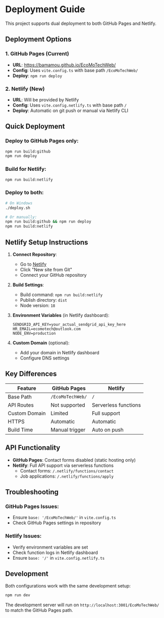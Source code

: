 # Deployment Guide

This project supports dual deployment to both GitHub Pages and Netlify.

## Deployment Options

### 1. GitHub Pages (Current)
- **URL**: https://bamamou.github.io/EcoMoTechWeb/
- **Config**: Uses `vite.config.ts` with base path `/EcoMoTechWeb/`
- **Deploy**: `npm run deploy`

### 2. Netlify (New)
- **URL**: Will be provided by Netlify
- **Config**: Uses `vite.config.netlify.ts` with base path `/`
- **Deploy**: Automatic on git push or manual via Netlify CLI

## Quick Deployment

### Deploy to GitHub Pages only:
```bash
npm run build:github
npm run deploy
```

### Build for Netlify:
```bash
npm run build:netlify
```

### Deploy to both:
```bash
# On Windows
./deploy.sh

# Or manually:
npm run build:github && npm run deploy
npm run build:netlify
```

## Netlify Setup Instructions

1. **Connect Repository**:
   - Go to [Netlify](https://netlify.com)
   - Click "New site from Git"
   - Connect your GitHub repository

2. **Build Settings**:
   - Build command: `npm run build:netlify`
   - Publish directory: `dist`
   - Node version: `18`

3. **Environment Variables** (in Netlify dashboard):
   ```
   SENDGRID_API_KEY=your_actual_sendgrid_api_key_here
   HR_EMAIL=ecomotech@outlook.com
   NODE_ENV=production
   ```

4. **Custom Domain** (optional):
   - Add your domain in Netlify dashboard
   - Configure DNS settings

## Key Differences

| Feature | GitHub Pages | Netlify |
|---------|-------------|---------|
| Base Path | `/EcoMoTechWeb/` | `/` |
| API Routes | Not supported | Serverless functions |
| Custom Domain | Limited | Full support |
| HTTPS | Automatic | Automatic |
| Build Time | Manual trigger | Auto on push |

## API Functionality

- **GitHub Pages**: Contact forms disabled (static hosting only)
- **Netlify**: Full API support via serverless functions
  - Contact forms: `/.netlify/functions/contact`
  - Job applications: `/.netlify/functions/apply`

## Troubleshooting

### GitHub Pages Issues:
- Ensure `base: '/EcoMoTechWeb/'` in `vite.config.ts`
- Check GitHub Pages settings in repository

### Netlify Issues:
- Verify environment variables are set
- Check function logs in Netlify dashboard
- Ensure `base: '/'` in `vite.config.netlify.ts`

## Development

Both configurations work with the same development setup:
```bash
npm run dev
```

The development server will run on `http://localhost:3001/EcoMoTechWeb/` to match the GitHub Pages path.
